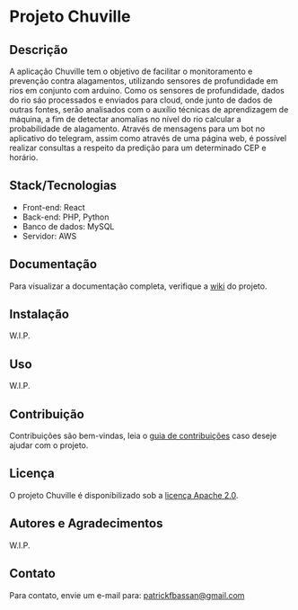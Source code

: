 # Projeto Chuville

## Descrição
A aplicação Chuville tem o objetivo de facilitar o monitoramento e prevenção contra alagamentos, utilizando sensores de profundidade em rios em conjunto com arduino. Como os sensores de profundidade, dados do rio sáo processados e enviados para cloud, onde junto de dados de outras fontes, serão analisados com o auxílio técnicas de aprendizagem de máquina, a fim de detectar anomalias no nível do rio calcular a probabilidade de alagamento. Através de mensagens para um bot no aplicativo do telegram, assim como através de uma página web, é possível realizar consultas a respeito da predição para um determinado CEP e horário.

## Stack/Tecnologias
- Front-end: React
- Back-end: PHP, Python
- Banco de dados: MySQL
- Servidor: AWS

## Documentação
Para visualizar a documentação completa, verifique a [wiki](https://github.com/PatrickBassan/projetoChuville/wiki) do projeto.

## Instalação
W.I.P.

## Uso
W.I.P.

## Contribuição
Contribuições são bem-vindas, leia o [guia de contribuições](https://github.com/PatrickBassan/projetoChuville/wiki) caso deseje ajudar com o projeto.

## Licença
O projeto Chuville é disponibilizado sob a [licença Apache 2.0](https://www.apache.org/licenses/LICENSE-2.0).

## Autores e Agradecimentos
W.I.P.

## Contato
Para contato, envie um e-mail para: patrickfbassan@gmail.com
